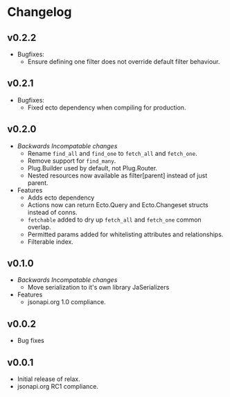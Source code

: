 # Changelog

## v0.2.2

* Bugfixes:
  * Ensure defining one filter does not override default filter behaviour.

## v0.2.1

* Bugfixes:
  * Fixed ecto dependency when compiling for production.

## v0.2.0

* *Backwards Incompatable changes*
  * Rename `find_all` and `find_one` to `fetch_all` and `fetch_one`.
  * Remove support for `find_many`.
  * Plug.Builder used by default, not Plug.Router.
  * Nested resources now available as filter[parent] instead of just parent.
* Features
  * Adds ecto dependency
  * Actions now can return Ecto.Query and Ecto.Changeset structs instead of conns.
  * `fetchable` added to dry up `fetch_all` and `fetch_one` common overlap.
  * Permitted params added for whitelisting attributes and relationships.
  * Filterable index.

## v0.1.0

* *Backwards Incompatable changes*
  * Move serialization to it's own library JaSerializers
* Features
  * jsonapi.org 1.0 compliance.

## v0.0.2

* Bug fixes

## v0.0.1

* Initial release of relax.
* jsonapi.org RC1 compliance.
